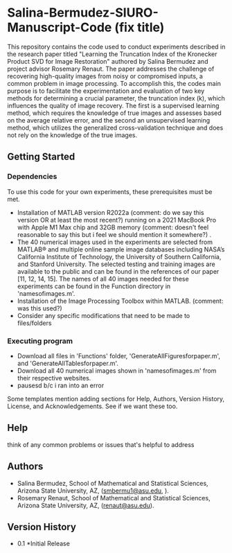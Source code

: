 # Salina-Bermudez-SIURO-Manuscript-Code (fix title)

This repository contains the code used to conduct experiments described in the research paper titled "Learning the Truncation Index of the Kronecker Product SVD for Image Restoration" authored by Salina Bermudez and project advisor Rosemary Renaut. The paper addresses the challenge of recovering high-quality images from noisy or compromised inputs, a common problem in image processing. To accomplish this, the codes main purpose is to facilitate the experimentation and evaluation of two key methods for determining a crucial parameter, the truncation index (k), which influences the quality of image recovery. The first is a supervised learning method, which requires the knowledge of true images and assesses based on the average relative error, and the second an unsupervised learning method, which utilizes the generalized cross-validation technique and does not rely on the knowledge of the true images. 

## Getting Started
### Dependencies
To use this code for your own experiments, these prerequisites must be met. 
* Installation of MATLAB version R2022a (comment: do we say this version OR at least the most recent?) running on a 2021 MacBook Pro with Apple M1 Max chip and 32GB memory (comment: doesn't feel reasonable to say this but i feel we should mention it somewhere?) .
* The 40 numerical images used in the experiments are selected from MATLAB® and multiple online sample image databases including NASA’s California Institute of Technology, the University of Southern California, and Stanford University. The selected testing and training images are available to the public and can be found in the references of our paper [11, 12, 14, 15]. The names of all 40 images needed for these experiments can be found in the Function directory in 'namesofimages.m'.
* Installation of the Image Processing Toolbox within MATLAB. (comment: was this used?)
* Consider any specific modifications that need to be made to files/folders 

### Executing program
* Download all files in 'Functions' folder, 'GenerateAllFiguresforpaper.m', and 'GenerateAllTablesforpaper.m'.
* Download all 40 numerical images shown in 'namesofimages.m' from their respective websites.
* pausesd b/c i ran into an error


Some templates mention adding sections for Help, Authors, Version History, License, and Acknowledgements. See if we want these too. 

## Help
think of any common problems or issues that's helpful to address

## Authors
* Salina Bermudez, School of Mathematical and Statistical Sciences, Arizona State University, AZ, (smbermu1@asu.edu, ).
* Rosemary Renaut, School of Mathematical and Statistical Sciences, Arizona State University, AZ, (renaut@asu.edu).

## Version History
* 0.1
  *Initial Release




